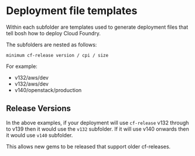 # Deployment file templates

Within each subfolder are templates used to generate deployment files that tell bosh how to deploy Cloud Foundry.

The subfolders are nested as follows:

```
minimum cf-release version / cpi / size
```

For example:

* v132/aws/dev
* v132/aws/dev
* v140/openstack/production

## Release Versions

In the above examples, if your deployment will use `cf-release` v132 through to v139 then it would use the `v132` subfolder. If it will use v140 onwards then it would use `v140` subfolder.

This allows new gems to be released that support older cf-releases.
